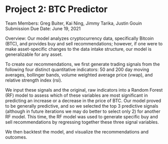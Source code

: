 # Project 2: BTC Predictor

Team Members: Greg Buiter, Kai Ning, Jimmy Tarika, Justin Gouin
Submission Due Date: June 19, 2021

Overview: 
Our model analyzes cryptocurrency data, specifically Bitcoin (BTC), and provides buy and sell recommendations; however, if one were to make asset-specific 
changes to the data intake structure, our model is generalizable for any asset.

To create our recommendations, we first generate trading signals from the following four distinct quantitative indicators: 50 and 200 day moving averages, 
bollinger bands, volume weighted average price (vwap), and relative strength index (rsi). 

We input these signals and the original, raw indicators into a Random Forest (RF) model to assess which of these variables are most significant in predicting 
an increase or a decrease in the price of BTC. Our model proved to be generally predictive, and so we selected the top 3 predictive signals (although in
future iterations we may do better to select only 2) for another RF model. This time, the RF model was used to generate specific buy and sell recommendations by 
regressing together these three signal variables. 

We then backtest the model, and visualize the recommendations and outcomes. 
